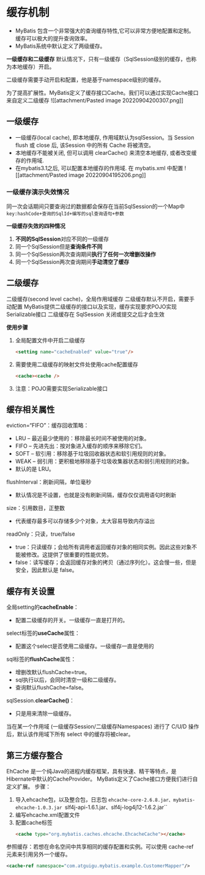 # 缓存机制
- MyBatis 包含一个非常强大的查询缓存特性,它可以非常方便地配置和定制。缓存可以极大的提升查询效率。
- MyBatis系统中默认定义了两级缓存。

**一级缓存和二级缓存**
默认情况下，只有一级缓存（SqlSession级别的缓存，也称为本地缓存）开启。

二级缓存需要手动开启和配置，他是基于namespace级别的缓存。

为了提高扩展性。MyBatis定义了缓存接口Cache。我们可以通过实现Cache接口来自定义二级缓存
![[attachment/Pasted image 20220904200307.png]]

## 一级缓存
- 一级缓存(local cache), 即本地缓存, 作用域默认为sqlSession。当 Session flush 或 close 后, 该Session 中的所有 Cache 将被清空。
- 本地缓存不能被关闭, 但可以调用 clearCache() 来清空本地缓存, 或者改变缓存的作用域.
- 在mybatis3.1之后, 可以配置本地缓存的作用域. 在 mybatis.xml 中配置
![[attachment/Pasted image 20220904195206.png]]

### 一级缓存演示失效情况
同一次会话期间只要查询过的数据都会保存在当前SqlSession的一个Map中
`key:hashCode+查询的SqlId+编写的sql查询语句+参数`

**一级缓存失效的四种情况**
1. **不同的SqlSession**对应不同的一级缓存
2. 同一个SqlSession但是**查询条件不同**
3. 同一个SqlSession两次查询期间**执行了任何一次增删改操作**
4. 同一个SqlSession两次查询期间**手动清空了缓存**

## 二级缓存
二级缓存(second level cache)，全局作用域缓存
二级缓存默认不开启，需要手动配置
MyBatis提供二级缓存的接口以及实现，缓存实现要求POJO实现Serializable接口
二级缓存在 SqlSession 关闭或提交之后才会生效

**使用步骤**
1. 全局配置文件中开启二级缓存
	```html
	<setting name="cacheEnabled" value="true"/>
	```
2. 需要使用二级缓存的映射文件处使用cache配置缓存
	```html
	<cache><cache />
	```
3. 注意：POJO需要实现Serializable接口

## 缓存相关属性
eviction=“FIFO”：缓存回收策略：
-   LRU – 最近最少使用的：移除最长时间不被使用的对象。
-   FIFO – 先进先出：按对象进入缓存的顺序来移除它们。
-   SOFT – 软引用：移除基于垃圾回收器状态和软引用规则的对象。
-   WEAK – 弱引用：更积极地移除基于垃圾收集器状态和弱引用规则的对象。
-   默认的是 LRU。

flushInterval：刷新间隔，单位毫秒
-   默认情况是不设置，也就是没有刷新间隔，缓存仅仅调用语句时刷新

size：引用数目，正整数
-   代表缓存最多可以存储多少个对象，太大容易导致内存溢出

readOnly：只读，true/false
-   true：只读缓存；会给所有调用者返回缓存对象的相同实例。因此这些对象不能被修改。这提供了很重要的性能优势。
-   false：读写缓存；会返回缓存对象的拷贝（通过序列化）。这会慢一些，但是安全，因此默认是 false。

## 缓存有关设置
全局setting的**cacheEnable**：
- 配置二级缓存的开关。一级缓存一直是打开的。

select标签的**useCache**属性：
- 配置这个select是否使用二级缓存。一级缓存一直是使用的

sql标签的**flushCache**属性：
- 增删改默认flushCache=true。
- sql执行以后，会同时清空一级和二级缓存。
- 查询默认flushCache=false。

sqlSession.**clearCache()**：
- 只是用来清除一级缓存。

当在某一个作用域 (一级缓存Session/二级缓存Namespaces) 进行了 C/U/D 操作后，默认该作用域下所有 select 中的缓存将被clear。

## 第三方缓存整合
EhCache 是一个纯Java的进程内缓存框架，具有快速、精干等特点，是Hibernate中默认的CacheProvider。
MyBatis定义了Cache接口方便我们进行自定义扩展。
步骤：
1. 导入ehcache包，以及整合包，日志包
`ehcache-core-2.6.8.jar、mybatis-ehcache-1.0.3.jar
`slf4j-api-1.6.1.jar、slf4j-log4j12-1.6.2.jar``
2. 编写ehcache.xml配置文件
3. 配置cache标签
	```html
	<cache type="org.mybatis.caches.ehcache.EhcacheCache"></cache>
	```

 参照缓存：若想在命名空间中共享相同的缓存配置和实例。可以使用 cache-ref 元素来引用另外一个缓存。
```xml
<cache-ref namespace="com.atguigu.mybatis.example.CustomerMapper"/>
```


